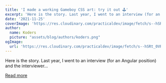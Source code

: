 ```yaml
---
title: 'I made a working Gameboy CSS art: try it out 🕹'
excerpt: 'Here is the story. Last year, I went to an interview (for an Angular position) and the interviewer...'
date: '2021-11-25'
coverImage: 'https://res.cloudinary.com/practicaldev/image/fetch/s--hSRt_0VR--/c_imagga_scale,f_auto,fl_progressive,h_420,q_auto,w_1000/https://dev-to-uploads.s3.amazonaws.com/uploads/articles/n2hu13aojhgh6hgtpm12.png'
author:
  name: Koders
  picture: "assets/blog/authors/koders.png"
ogImage:
  url: 'https://res.cloudinary.com/practicaldev/image/fetch/s--hSRt_0VR--/c_imagga_scale,f_auto,fl_progressive,h_420,q_auto,w_1000/https://dev-to-uploads.s3.amazonaws.com/uploads/articles/n2hu13aojhgh6hgtpm12.png'
---
```


Here is the story. Last year, I went to an interview (for an Angular position) and the interviewer...

[Read more](https://dev.to/mustapha/i-made-a-working-gameboy-css-art-try-it-out-4m1j)
